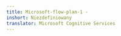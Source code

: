 ```yaml
---
title: Microsoft-flow-plan-1 -
inshort: Niezdefiniowany
translator: Microsoft Cognitive Services
---
```




